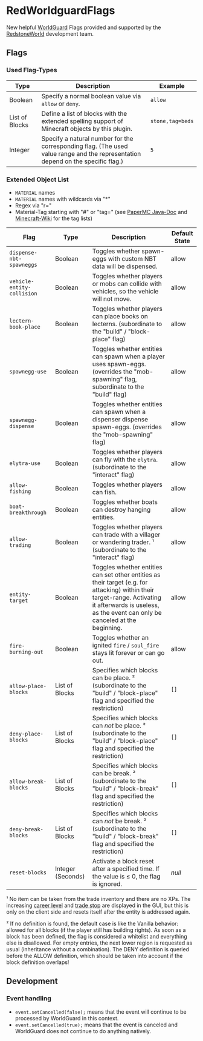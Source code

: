 # RedWorldguardFlags
New helpful [WorldGuard](https://dev.bukkit.org/projects/worldguard) Flags provided and supported by the [RedstoneWorld](https://redstoneworld.de) development team.

## Flags

### Used Flag-Types

| Type           | Description                                                                                                                     | Example          |
|----------------|---------------------------------------------------------------------------------------------------------------------------------|------------------|
| Boolean        | Specify a normal boolean value via `allow` or `deny`.                                                                           | `allow`          |
| List of Blocks | Define a list of blocks with the extended spelling support of Minecraft objects by this plugin.                                 | `stone,tag=beds` |
| Integer        | Specify a natural number for the corresponding flag. (The used value range and the representation depend on the specific flag.) | `5`              |

### Extended Object List

- `MATERIAL` names
- `MATERIAL` names with wildcards via "*"
- Regex via "r="
- Material-Tag starting with "#" or "tag=" (see <a href="https://jd.papermc.io/paper/1.21.1/org/bukkit/Tag.html">PaperMC Java-Doc</a> and 
  <a href="https://minecraft.wiki/w/Tag">Minecraft-Wiki</a> for the tag lists)

| Flag                       | Type              | Description                                                                                                                                                                                              | Default State |
|----------------------------|-------------------|----------------------------------------------------------------------------------------------------------------------------------------------------------------------------------------------------------|---------------|
| `dispense-nbt-spawneggs`   | Boolean           | Toggles whether spawn-eggs with custom NBT data will be dispensed.                                                                                                                                       | allow         |
| `vehicle-entity-collision` | Boolean           | Toggles whether players or mobs can collide with vehicles, so the vehicle will not move.                                                                                                                 | allow         |
| `lectern-book-place`       | Boolean           | Toggles whether players can place books on lecterns. (subordinate to the "build" / "block-place" flag)                                                                                                   | allow         |
| `spawnegg-use`             | Boolean           | Toggles whether entities can spawn when a player uses spawn-eggs. (overrides the "mob-spawning" flag, subordinate to the "build" flag)                                                                   | allow         |
| `spawnegg-dispense`        | Boolean           | Toggles whether entities can spawn when a dispenser dispense spawn-eggs. (overrides the "mob-spawning" flag)                                                                                             | allow         |
| `elytra-use`               | Boolean           | Toggles whether players can fly with the `elytra`. (subordinate to the "interact" flag)                                                                                                                  | allow         |
| `allow-fishing`            | Boolean           | Toggles whether players can fish.                                                                                                                                                                        | allow         |
| `boat-breakthrough`        | Boolean           | Toggles whether boats can destroy hanging entities.                                                                                                                                                      | allow         |
| `allow-trading`            | Boolean           | Toggles whether players can trade with a villager or wandering trader. ¹ (subordinate to the "interact" flag)                                                                                            | allow         |
| `entity-target`            | Boolean           | Toggles whether entities can set other entities as their target (e.g. for attacking) within their target-range. Activating it afterwards is useless, as the event can only be canceled at the beginning. | allow         |
| `fire-burning-out`         | Boolean           | Toggles whether an ignited `fire` / `soul_fire` stays lit forever or can go out.                                                                                                                         | allow         |
| `allow-place-blocks`       | List of Blocks    | Specifies which blocks can be place. ² (subordinate to the "build" / "block-place" flag and specified the restriction)                                                                                   | `[]`          |
| `deny-place-blocks`        | List of Blocks    | Specifies which blocks can _not_ be place. ² (subordinate to the "build" / "block-place" flag and specified the restriction)                                                                             | `[]`          |
| `allow-break-blocks`       | List of Blocks    | Specifies which blocks can be break. ² (subordinate to the "build" / "block-break" flag and specified the restriction)                                                                                   | `[]`          |
| `deny-break-blocks`        | List of Blocks    | Specifies which blocks can _not_ be break. ² (subordinate to the "build" / "block-break" flag and specified the restriction)                                                                             | `[]`          |
| `reset-blocks`             | Integer (Seconds) | Activate a block reset after a specified time. If the value is ≤ 0, the flag is ignored.                                                                                                                 | _null_        |

¹ No item can be taken from the trade inventory and there are no XPs. The increasing [career level](https://minecraft.wiki/w/Trading#Level) and [trade stop](https://minecraft.wiki/w/Trading#Trades) are displayed in the GUI, but this is only on the client side and resets itself after the entity is addressed again.

² If no definition is found, the default case is like the Vanilla behavior: allowed for all blocks (if the player still has building rights). As soon as a block has been defined, the flag is considered a whitelist and everything else is disallowed. For empty entries, the next lower region is requested as usual (inheritance without a combination). The DENY definition is queried before the ALLOW definition, which should be taken into account if the block definition overlaps!

## Development

### Event handling

- `event.setCancelled(false);` means that the event will continue to be processed by WorldGuard in this context.
- `event.setCancelled(true);` means that the event is canceled and WorldGuard does not continue to do anything natively.
